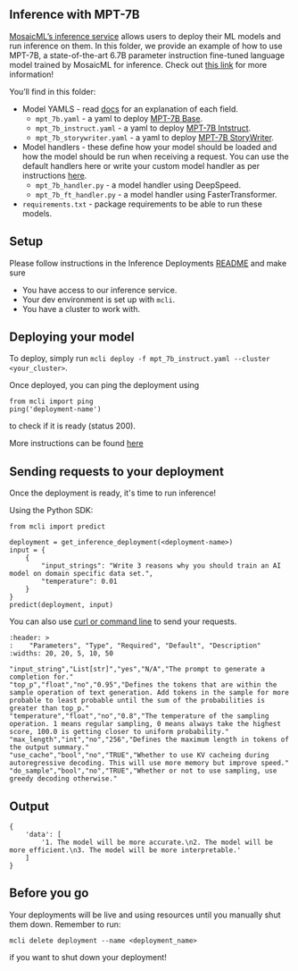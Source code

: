 ## Inference with MPT-7B 

[MosaicML’s inference service](https://www.mosaicml.com/blog/inference-launch) allows users to deploy their ML models and run inference on them. In this folder, we provide an example of how to use MPT-7B, a state-of-the-art 6.7B parameter instruction fine-tuned language model trained by MosaicML for inference. Check out [this link](https://www.mosaicml.com/blog/mpt-7b) for more information!

You’ll find in this folder:

- Model YAMLS - read [docs](https://docs.mosaicml.com/projects/mcli/en/latest/inference/inference_schema.html) for an explanation of each field.
    - `mpt_7b.yaml` - a yaml to deploy [MPT-7B Base](https://huggingface.co/mosaicml/mpt-7b).
    - `mpt_7b_instruct.yaml` - a yaml to deploy [MPT-7B Intstruct](https://huggingface.co/mosaicml/mpt-7b-instruct).
    - `mpt_7b_storywriter.yaml` - a yaml to deploy [MPT-7B StoryWriter](https://huggingface.co/mosaicml/mpt-7b-storywriter).
- Model handlers - these define how your model should be loaded and how the model should be run when receiving a request. You can use the default handlers here or write your custom model handler as per instructions [here](https://docs.mosaicml.com/projects/mcli/en/latest/inference/deployment_features.html#custom-model-handlers).
    - `mpt_7b_handler.py` - a model handler using DeepSpeed.
    - `mpt_7b_ft_handler.py` - a model handler using FasterTransformer.
- `requirements.txt` - package requirements to be able to run these models.


## Setup

Please follow instructions in the Inference Deployments [README](https://github.com/mosaicml/examples/tree/main/examples/inference-deployments/README.md) and make sure 
- You have access to our inference service.
- Your dev environment is set up with `mcli`.
- You have a cluster to work with.

## Deploying your model

To deploy, simply run `mcli deploy -f mpt_7b_instruct.yaml --cluster <your_cluster>`.

Once deployed, you can ping the deployment using
```
from mcli import ping
ping('deployment-name')
```
to check if it is ready (status 200).

More instructions can be found [here](https://docs.mosaicml.com/projects/mcli/en/latest/quick_start/quick_start_inference.html)



## Sending requests to your deployment

Once the deployment is ready, it's time to run inference! 

Using the Python SDK:
```
from mcli import predict

deployment = get_inference_deployment(<deployment-name>)
input = {
    {
        "input_strings": "Write 3 reasons why you should train an AI model on domain specific data set.",
        "temperature": 0.01
    }
}
predict(deployment, input)

```

You can also use [curl or command line](https://docs.mosaicml.com/projects/mcli/en/latest/quick_start/quick_start_inference.html#interacting-with-your-deployment) to send your requests.


```{csv-table}
:header: >
:    "Parameters", "Type", "Required", "Default", "Description"
:widths: 20, 20, 5, 10, 50

"input_string","List[str]","yes","N/A","The prompt to generate a completion for."
"top_p","float","no","0.95","Defines the tokens that are within the sample operation of text generation. Add tokens in the sample for more probable to least probable until the sum of the probabilities is greater than top_p."
"temperature","float","no","0.8","The temperature of the sampling operation. 1 means regular sampling, 0 means always take the highest score, 100.0 is getting closer to uniform probability."
"max_length","int","no","256","Defines the maximum length in tokens of the output summary."
"use_cache","bool","no","TRUE","Whether to use KV cacheing during autoregressive decoding. This will use more memory but improve speed."
"do_sample","bool","no","TRUE","Whether or not to use sampling, use greedy decoding otherwise."
```

## Output

```
{
    'data': [
        '1. The model will be more accurate.\n2. The model will be more efficient.\n3. The model will be more interpretable.'
    ]
}
```


## Before you go

Your deployments will be live and using resources until you manually shut them down. Remember to run:
```
mcli delete deployment --name <deployment_name>
```
if you want to shut down your deployment!

